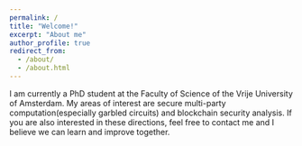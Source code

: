 ```yaml
---
permalink: /
title: "Welcome!"
excerpt: "About me"
author_profile: true
redirect_from: 
  - /about/
  - /about.html
---
```


I am currently a PhD student at the Faculty of Science of the Vrije University of Amsterdam. My areas of interest are secure multi-party computation(especially garbled circuits) and blockchain security analysis. If you are also interested in these directions, feel free to contact me and I believe we can learn and improve together.
